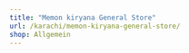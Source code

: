```yaml
---
title: "Memon kiryana General Store"
url: /karachi/memon-kiryana-general-store/
shop: Allgemein
---
```

